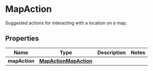 

# MapAction

Suggested actions for interacting with a location on a map.

## Properties

| Name | Type | Description | Notes |
|------------ | ------------- | ------------- | -------------|
|**mapAction** | [**MapActionMapAction**](MapActionMapAction.md) |  |  |



